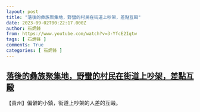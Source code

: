 ```yaml
---
layout: post
title: "落後的彝族聚集地，野蠻的村民在街道上吵架，差點互毆"
date: 2023-09-02T00:22:17.000Z
author: 石炳鋒
from: https://www.youtube.com/watch?v=3-YfcE2Iqtw
tags: [ 石炳锋 ]
comments: True
categories: [ 石炳锋 ]
---
```

<!--1693614137000-->
[落後的彝族聚集地，野蠻的村民在街道上吵架，差點互毆](https://www.youtube.com/watch?v=3-YfcE2Iqtw)
------

<div>
【貴州】偏僻的小鎮，街道上吵架的人差的互毆。
</div>
